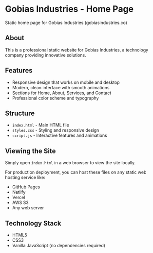 # Gobias Industries - Home Page

Static home page for Gobias Industries (gobiasindustries.co)

## About

This is a professional static website for Gobias Industries, a technology company providing innovative solutions.

## Features

- Responsive design that works on mobile and desktop
- Modern, clean interface with smooth animations
- Sections for Home, About, Services, and Contact
- Professional color scheme and typography

## Structure

- `index.html` - Main HTML file
- `styles.css` - Styling and responsive design
- `script.js` - Interactive features and animations

## Viewing the Site

Simply open `index.html` in a web browser to view the site locally.

For production deployment, you can host these files on any static web hosting service like:
- GitHub Pages
- Netlify
- Vercel
- AWS S3
- Any web server

## Technology Stack

- HTML5
- CSS3
- Vanilla JavaScript (no dependencies required)